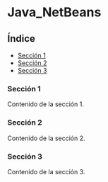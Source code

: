 # Java_NetBeans

## Índice

- [Sección 1](#sección-1)
- [Sección 2](#sección-2)
- [Sección 3](#sección-3)

### Sección 1
Contenido de la sección 1.

### Sección 2
Contenido de la sección 2.

### Sección 3
Contenido de la sección 3.
